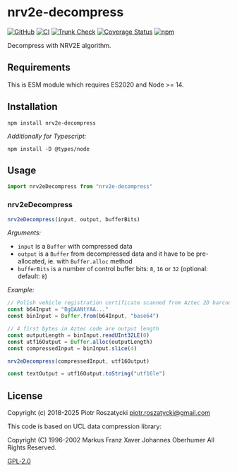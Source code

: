 # nrv2e-decompress

<!-- markdownlint-disable MD013 -->

[![GitHub](https://img.shields.io/github/v/release/dex4er/js-nrv2e-decompress?display_name=tag&sort=semver)](https://github.com/dex4er/js-nrv2e-decompress)
[![CI](https://github.com/dex4er/js-nrv2e-decompress/actions/workflows/ci.yaml/badge.svg)](https://github.com/dex4er/js-nrv2e-decompress/actions/workflows/ci.yaml)
[![Trunk Check](https://github.com/dex4er/js-nrv2e-decompress/actions/workflows/trunk-check.yaml/badge.svg)](https://github.com/dex4er/js-nrv2e-decompress/actions/workflows/trunk-check.yaml)
[![Coverage Status](https://coveralls.io/repos/github/dex4er/js-nrv2e-decompress/badge.svg)](https://coveralls.io/github/dex4er/js-nrv2e-decompress)
[![npm](https://img.shields.io/npm/v/nrv2e-decompress.svg)](https://www.npmjs.com/package/nrv2e-decompress)

<!-- markdownlint-enable MD013 -->

Decompress with NRV2E algorithm.

## Requirements

This is ESM module which requires ES2020 and Node >= 14.

## Installation

```shell
npm install nrv2e-decompress
```

_Additionally for Typescript:_

```shell
npm install -D @types/node
```

## Usage

```js
import nrv2eDecompress from "nrv2e-decompress"
```

### nrv2eDecompress

```js
nrv2eDecompress(input, output, bufferBits)
```

_Arguments:_

- `input` is a `Buffer` with compressed data
- `output` is a `Buffer` from decompressed data and it have to be pre-allocated,
  ie. with `Buffer.alloc` method
- `bufferBits` is a number of control buffer bits: `8`, `16` or `32` (optional:
  default: `8`)

_Example:_

```js
// Polish vehicle registration certificate scanned from Aztec 2D barcode
const b64Input = "BgQAANtYAA..."
const binInput = Buffer.from(b64Input, "base64")

// 4 first bytes in Aztec code are output length
const outputLength = binInput.readUInt32LE(0)
const utf16Output = Buffer.alloc(outputLength)
const compressedInput = binInput.slice(4)

nrv2eDecompress(compressedInput, utf16Output)

const textOutput = utf16Output.toString("utf16le")
```

## License

Copyright (c) 2018-2025 Piotr Roszatycki <piotr.roszatycki@gmail.com>

This code is based on UCL data compression library:

Copyright (C) 1996-2002 Markus Franz Xaver Johannes Oberhumer
All Rights Reserved.

[GPL-2.0](https://opensource.org/licenses/GPL-2.0)
